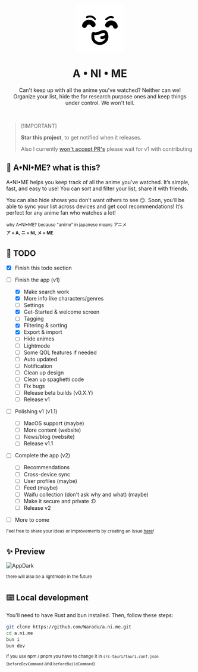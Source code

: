 <div align="center">
  <img align="center" width="128px" src="public/icon.png" />
  <h1 align="center">A • NI • ME</h1>

   Can't keep up with all the anime you've watched? Neither can we! <br>
   Organize your list, hide the for research purpose ones and keep things under control. We won't tell. 
</div>

<br>

> \[!IMPORTANT]
>
> **Star this project**, to get notified when it releases.
> 
> Also I currently **<ins>won't accept PR's</ins>** please wait for v1 with contributing

## 🤨 A•NI•ME? what is this?

A•NI•ME helps you keep track of all the anime you’ve watched. It’s simple, fast, and easy to use! You can sort and filter your list, share it with friends.

You can also hide shows you don’t want others to see 😏. Soon, you’ll be able to sync your list across devices and get cool recommendations! It’s perfect for any anime fan who watches a lot!

<sup>why A•NI•ME? because "anime" in japanese means アニメ</sup><br>
<sup><b>ア = A, ニ = NI, メ = ME</b></sup>

## 📝 TODO

- [x] Finish this todo section

- [ ] Finish the app (v1)
  - [x] Make search work
  - [x] More info like characters/genres
  - [ ] Settings
  - [X] Get-Started & welcome screen
  - [ ] Tagging
  - [X] Filtering & sorting
  - [X] Export & import
  - [ ] Hide animes
  - [ ] Lightmode
  - [ ] Some QOL features if needed
  - [ ] Auto updated
  - [ ] Notification
  - [ ] Clean up design
  - [ ] Clean up spaghetti code
  - [ ] Fix bugs
  - [ ] Release beta builds (v0.X.Y)
  - [ ] Release v1

- [ ] Polishing v1 (v1.1)
  - [ ] MacOS support (maybe)
  - [ ] More content (website)
  - [ ] News/blog (website)
  - [ ] Release v1.1

- [ ] Complete the app (v2)
  - [ ] Recommendations
  - [ ] Cross-device sync
  - [ ] User profiles (maybe)
  - [ ] Feed (maybe)
  - [ ] Waifu collection (don't ask why and what) (maybe)
  - [ ] Make it secure and private :D
  - [ ] Release v2

- [ ] More to come

<sup>Feel free to share your ideas or improvements by creating an issue [here](https://github.com/Waradu/a.ni.me/issues)!</sup>

## ✨ Preview

<img width="800" alt="AppDark" src="https://github.com/user-attachments/assets/68a4c54e-7546-4bac-bf92-bb8eb51c828d">

<sup>there will also be a lightmode in the future</sup>

## ⌨️ Local development

You'll need to have Rust and bun installed. Then, follow these steps:

```zsh
git clone https://github.com/Waradu/a.ni.me.git
cd a.ni.me
bun i
bun dev
```

<sup>if you use npm / pnpm you have to change it in `src-tauri/tauri.conf.json` (`beforeDevCommand` and `beforeBuildCommand`)</sup>
